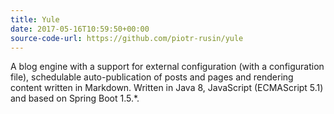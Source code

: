 ```yaml
---
title: Yule
date: 2017-05-16T10:59:50+00:00
source-code-url: https://github.com/piotr-rusin/yule
---
```


A blog engine with a support for external configuration (with a configuration file), schedulable auto-publication of posts and pages and rendering content written in Markdown. Written in Java 8, JavaScript (ECMAScript 5.1) and based on Spring Boot 1.5.&#42;.
